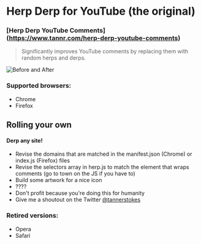 # Herp Derp for YouTube (the original)

### [Herp Derp YouTube Comments] (https://www.tannr.com/herp-derp-youtube-comments)

> Significantly improves YouTube comments by replacing them with random herps and derps.

![Before and After](https://www.tannr.com/wp-content/uploads/2012/01/Preview.png "Before and After")

### Supported browsers:

* Chrome
* Firefox

## Rolling your own
#### Derp any site!

* Revise the domains that are matched in the manifest.json (Chrome) or index.js (Firefox) files
* Revise the selectors array in herp.js to match the element that wraps comments (go to town on the JS if you have to)
* Build some artwork for a nice icon
* ????
* Don't profit because you're doing this for humanity
* Give me a shoutout on the Twitter [@tannerstokes](@tannerstokes)

### Retired versions:

* Opera
* Safari